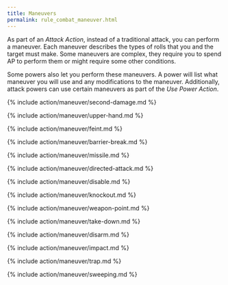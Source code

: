 ```yaml
---
title: Maneuvers
permalink: rule_combat_maneuver.html
---
```


As part of an _Attack Action_, instead of a traditional attack, you can perform a maneuver. Each maneuver describes the types of rolls that you and the target must make. Some maneuvers are complex, they require you to spend AP to perform them or might require some other conditions. 

Some powers also let you perform these maneuvers. A power will list what maneuver you will use and any modifications to the maneuver. Additionally, attack powers can use certain maneuvers as part of the _Use Power Action_.

{% include action/maneuver/second-damage.md %}

{% include action/maneuver/upper-hand.md %}

{% include action/maneuver/feint.md %}

{% include action/maneuver/barrier-break.md %}

{% include action/maneuver/missile.md %}

{% include action/maneuver/directed-attack.md %}

{% include action/maneuver/disable.md %}

{% include action/maneuver/knockout.md %}

{% include action/maneuver/weapon-point.md %}

{% include action/maneuver/take-down.md %}

{% include action/maneuver/disarm.md %}

{% include action/maneuver/impact.md %}

{% include action/maneuver/trap.md %}

{% include action/maneuver/sweeping.md %}

